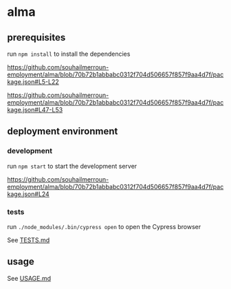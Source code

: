 # alma

## prerequisites

run `npm install` to install the dependencies

https://github.com/souhailmerroun-employment/alma/blob/70b72b1abbabc0312f704d506657f857f9aa4d7f/package.json#L5-L22

https://github.com/souhailmerroun-employment/alma/blob/70b72b1abbabc0312f704d506657f857f9aa4d7f/package.json#L47-L53

## deployment environment

### development

run `npm start` to start the development server

https://github.com/souhailmerroun-employment/alma/blob/70b72b1abbabc0312f704d506657f857f9aa4d7f/package.json#L24

### tests

run `./node_modules/.bin/cypress open` to open the Cypress browser

See [TESTS.md](docs/TESTS.md)

## usage

See [USAGE.md](docs/USAGE.md)


